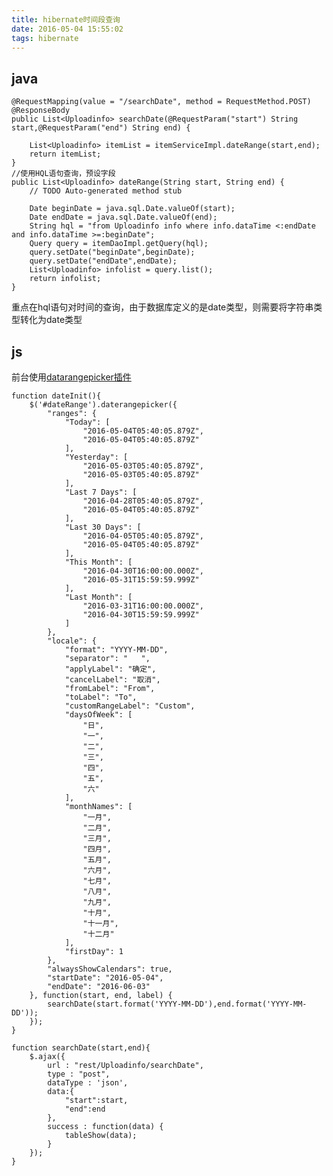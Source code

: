```yaml
---
title: hibernate时间段查询
date: 2016-05-04 15:55:02
tags: hibernate
---
```


## java
    
    @RequestMapping(value = "/searchDate", method = RequestMethod.POST)
	@ResponseBody
	public List<Uploadinfo> searchDate(@RequestParam("start") String start,@RequestParam("end") String end) {
		
		List<Uploadinfo> itemList = itemServiceImpl.dateRange(start,end);
		return itemList;
	}
	//使用HQL语句查询，预设字段
	public List<Uploadinfo> dateRange(String start, String end) {
		// TODO Auto-generated method stub
		
		Date beginDate = java.sql.Date.valueOf(start);
		Date endDate = java.sql.Date.valueOf(end);
		String hql = "from Uploadinfo info where info.dataTime <:endDate and info.dataTime >=:beginDate";  
		Query query = itemDaoImpl.getQuery(hql);
		query.setDate("beginDate",beginDate);   
		query.setDate("endDate",endDate);
		List<Uploadinfo> infolist = query.list();
		return infolist;
	}

重点在hql语句对时间的查询，由于数据库定义的是date类型，则需要将字符串类型转化为date类型
## js
前台使用[datarangepicker插件][1]
    
    function dateInit(){
    	$('#dateRange').daterangepicker({
    	    "ranges": {
    	        "Today": [
    	            "2016-05-04T05:40:05.879Z",
    	            "2016-05-04T05:40:05.879Z"
    	        ],
    	        "Yesterday": [
    	            "2016-05-03T05:40:05.879Z",
    	            "2016-05-03T05:40:05.879Z"
    	        ],
    	        "Last 7 Days": [
    	            "2016-04-28T05:40:05.879Z",
    	            "2016-05-04T05:40:05.879Z"
    	        ],
    	        "Last 30 Days": [
    	            "2016-04-05T05:40:05.879Z",
    	            "2016-05-04T05:40:05.879Z"
    	        ],
    	        "This Month": [
    	            "2016-04-30T16:00:00.000Z",
    	            "2016-05-31T15:59:59.999Z"
    	        ],
    	        "Last Month": [
    	            "2016-03-31T16:00:00.000Z",
    	            "2016-04-30T15:59:59.999Z"
    	        ]
    	    },
    	    "locale": {
    	        "format": "YYYY-MM-DD",
    	        "separator": "   ",
    	        "applyLabel": "确定",
    	        "cancelLabel": "取消",
    	        "fromLabel": "From",
    	        "toLabel": "To",
    	        "customRangeLabel": "Custom",
    	        "daysOfWeek": [
    	            "日",
    	            "一",
    	            "二",
    	            "三",
    	            "四",
    	            "五",
    	            "六"
    	        ],
    	        "monthNames": [
    	            "一月",
    	            "二月",
    	            "三月",
    	            "四月",
    	            "五月",
    	            "六月",
    	            "七月",
    	            "八月",
    	            "九月",
    	            "十月",
    	            "十一月",
    	            "十二月"
    	        ],
    	        "firstDay": 1
    	    },
    	    "alwaysShowCalendars": true,
    	    "startDate": "2016-05-04",
    	    "endDate": "2016-06-03"
    	}, function(start, end, label) {
    		searchDate(start.format('YYYY-MM-DD'),end.format('YYYY-MM-DD'));
    	});
    }
    
    function searchDate(start,end){
    	$.ajax({
    		url : "rest/Uploadinfo/searchDate",
    		type : "post",
    		dataType : 'json',
    		data:{
    			"start":start,
    			"end":end
    		},
    		success : function(data) {
    			tableShow(data);
    		}
    	});
    }


  [1]: http://www.daterangepicker.com/#examples